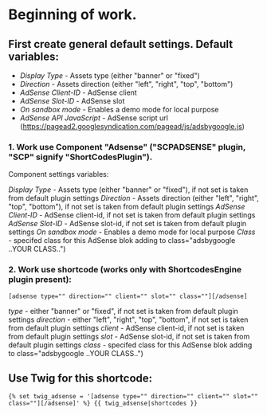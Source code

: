 # Beginning of work.

## First create general default settings. Default variables:

- *Display Type* - Assets type (either "banner" or "fixed")
- *Direction* - Assets direction (either "left", "right", "top", "bottom")
- *AdSense Client-ID* - AdSense client
- *AdSense Slot-ID* - AdSense slot
- *On sandbox mode* - Enables a demo mode for local purpose
- *AdSense API JavaScript* - AdSense script url (https://pagead2.googlesyndication.com/pagead/js/adsbygoogle.js)



### 1. Work use Component "Adsense" ("SCPADSENSE" plugin, "SCP" signify "ShortCodesPlugin").
Component settings variables:

*Display Type* - Assets type (either "banner" or "fixed"), if not set is taken from default plugin settings
*Direction* - Assets direction (either "left", "right", "top", "bottom"), if not set is taken from default plugin settings
*AdSense Client-ID* - AdSense client-id, if not set is taken from default plugin settings
*AdSense Slot-ID* - AdSense slot-id, if not set is taken from default plugin settings
*On sandbox mode* - Enables a demo mode for local purpose
*Class* - specifed class for this AdSense blok adding to class="adsbygoogle ..YOUR CLASS..")



### 2. Work use shortcode (works only with ShortcodesEngine plugin present):

``[adsense type="" direction="" client="" slot="" class=""][/adsense]``

*type* - either "banner" or "fixed", if not set is taken from default plugin settings
*direction* - either "left", "right", "top", "bottom", if not set is taken from default plugin settings
*client* - AdSense client-id, if not set is taken from default plugin settings
*slot* - AdSense slot-id, if not set is taken from default plugin settings
*class* - specifed class for this AdSense blok adding to class="adsbygoogle ..YOUR CLASS..")


## Use Twig for this shortcode:
``{% set twig_adsense = '[adsense type="" direction="" client="" slot="" class=""][/adsense]' %} {{ twig_adsense|shortcodes }}``
 
